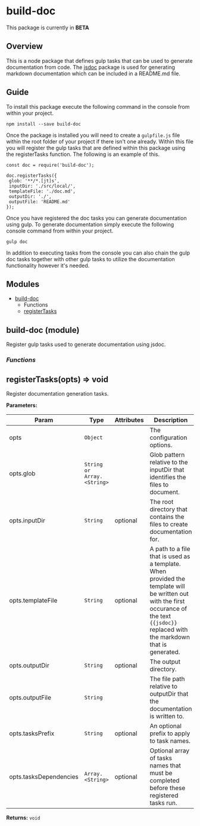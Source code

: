 # build-doc

This package is currently in **BETA**

## Overview
This is a node package that defines gulp tasks that can be used to generate documentation from code.
The [jsdoc](https://www.npmjs.com/package/jsdoc) package is used for generating markdown documentation which
can be included in a README.md file.

## Guide

To install this package execute the following command in the console from within your project.

```
npm install --save build-doc
```

Once the package is installed you will need to create a `gulpfile.js` file within the root folder of your project if there isn't one already.
Within this file you will register the gulp tasks that are defined within this package using the registerTasks function.  The following is an example of this.

```
const doc = require('build-doc');

doc.registerTasks({
 glob: '**/*.[jt]s',
 inputDir: './src/local/',
 templateFile: './doc.md',
 outputDir: './',
 outputFile: 'README.md'
});
```

Once you have registered the doc tasks you can generate documentation using gulp.
To generate documentation simply execute the following console command from within your project.

```
gulp doc
```

In addition to executing tasks from the console you can also chain the gulp doc tasks together with other gulp tasks to utilize the documentation functionality however it's needed.

## Modules

* [build-doc](#module_build-doc)
  * Functions
  * [registerTasks](#module_build-doc~registerTasks)


<a name="module_build-doc"></a>
## **build-doc** (module)  
Register gulp tasks used to generate documentation using jsdoc.  



### *Functions*  

<a name="module_build-doc~registerTasks"></a>
## registerTasks(opts) ⇒ void  
Register documentation generation tasks.  
  
**Parameters:**  

| Param | Type | Attributes | Description |
| --- | --- | --- | --- |
| opts | `Object` |   | The configuration options. |
| opts.glob | `String or Array.<String>` |   | Glob pattern relative to the inputDir that identifies the files to document. |
| opts.inputDir | `String` | optional | The root directory that contains the files to create documentation for. |
| opts.templateFile | `String` | optional | A path to a file that is used as a template.  When provided the template will                                       be written out with the first occurance of the text `{{jsdoc}}` replaced                                       with the markdown that is generated. |
| opts.outputDir | `String` | optional | The output directory. |
| opts.outputFile | `String` |   | The file path relative to outputDir that the documentation is written to. |
| opts.tasksPrefix | `String` | optional | An optional prefix to apply to task names. |
| opts.tasksDependencies | `Array.<String>` | optional | Optional array of tasks names that must be completed before these registered tasks run. |
  
**Returns:** `void`  




